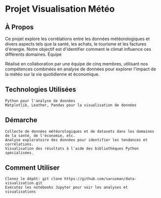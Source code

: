 # Projet Visualisation Météo

## À Propos
Ce projet explore les corrélations entre les données météorologiques et divers aspects tels que la santé, les achats, le tourisme et les factures d'énergie. Notre objectif est d'identifier comment le climat influence ces différents domaines.
Équipe

Réalisé en collaboration par une équipe de cinq membres, utilisant nos compétences combinées en analyse de données pour explorer l'impact de la météo sur la vie quotidienne et économique.

## Technologies Utilisées

    Python pour l'analyse de données
    Matplotlib, Leather, Pandas pour la visualisation de données

## Démarche

    Collecte de données météorologiques et de datasets dans les domaines de la santé, de l'économie, etc.
    Analyse exploratoire des données pour identifier les tendances et corrélations.
    Visualisation des résultats à l'aide des bibliothèques Python spécialisées.

## Comment Utiliser

    Clonez le dépôt: git clone https://github.com/sarusman/data-visualisation.git
    Exécutez les notebooks Jupyter pour voir les analyses et visualisations
